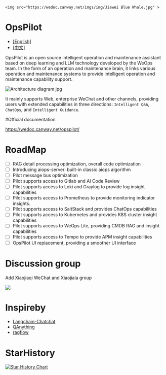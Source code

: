 `<img src="https://wedoc.canway.net/imgs/img/Jiawei Blue Whale.jpg" >`

# OpsPilot

* [[English]](./Readme-en.md)
* [[中文]](./Readme.md)

OpsPilot is an open source intelligent operation and maintenance assistant based on deep learning and LLM technology developed by the WeOps team. In the form of an operation and maintenance brain, it links various operation and maintenance systems to provide intelligent operation and maintenance capability support.

![Architecture diagram.jpg](https://static.cwoa.net/01adc49936ae41d68dded993461a7dd0.jpg)

It mainly supports Web, enterprise WeChat and other channels, providing users with extended capabilities in three directions: `Intelligent Q&A`, `ChatOps`, and `Intelligent Guidance`.

#Official documentation

https://wedoc.canway.net/opspilot/

# RoadMap

* [ ] RAG detail processing optimization, overall code optimization
* [ ] Introducing aiops-server: built-in classic aiops algorithm
* [ ] Pilot message bus optimization
* [ ] Pilot supports access to Gitlab and AI Code Review
* [ ] Pilot supports access to Loki and Graylog to provide log insight capabilities
* [ ] Pilot supports access to Prometheus to provide monitoring indicator insights.
* [ ] Pilot supports access to SaltStack and provides ChatOps capabilities
* [ ] Pilot supports access to Kubernetes and provides K8S cluster insight capabilities
* [ ] Pilot supports access to WeOps Lite, providing CMDB RAG and insight capabilities
* [ ] Pilot supports access to Tempo to provide APM insight capabilities
* [ ] OpsPilot UI replacement, providing a smoother UI interface

# Discussion group

Add Xiaojiaqi WeChat and Xiaojiala group

<img src="./support-files/images/wx.jpg" >

# Inspireby

* [Langchain-Chatchat](https://github.com/chatchat-space/Langchain-Chatchat)
* [QAnything](https://github.com/netease-youdao/QAnything)
* [ragflow](https://github.com/infiniflow/ragflow)

# StarHistory

[![Star History Chart](https://api.star-history.com/svg?repos=WeOps-Lab/OpsPilot&type=Date)](https://star-history.com/#WeOps-Lab/OpsPilot&Date)
